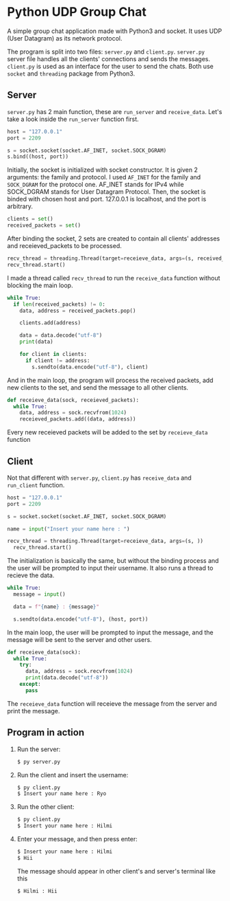 # Python UDP Group Chat

A simple group chat application made with Python3 and socket. It uses UDP (User Datagram) as its network protocol.

The program is split into two files: `server.py` and `client.py`. `server.py` server file handles all the clients' connections and sends the messages. `client.py` is used as an interface for the user to send the chats. Both use `socket` and `threading` package from Python3.

## Server

`server.py` has 2 main function, these are `run_server` and `receive_data`. Let's take a look inside the `run_server` function first.

```python
host = "127.0.0.1"
port = 2209

s = socket.socket(socket.AF_INET, socket.SOCK_DGRAM)
s.bind((host, port))
```

Initially, the socket is initialized with socket constructor. It is given 2 arguments: the family and protocol. I used `AF_INET` for the family and `SOCK_DGRAM` for the protocol one. AF_INET stands for IPv4 while SOCK_DGRAM stands for User Datagram Protocol. Then, the socket is binded with chosen host and port. 127.0.0.1 is localhost, and the port is arbitrary.

```python
clients = set()
received_packets = set()
```

After binding the socket, 2 sets are created to contain all clients' addresses and receieved_packets to be processed.

```python
recv_thread = threading.Thread(target=receieve_data, args=(s, received_packets))
recv_thread.start()
```

I made a thread called `recv_thread` to run the `receive_data` function without blocking the main loop.

```python
while True:
  if len(received_packets) != 0:
    data, address = received_packets.pop()

    clients.add(address)

    data = data.decode("utf-8")
    print(data)

    for client in clients:
      if client != address:
        s.sendto(data.encode("utf-8"), client)
```

And in the main loop, the program will process the received packets, add new clients to the set, and send the message to all other clients.

```python
def receieve_data(sock, receieved_packets):
  while True:
    data, address = sock.recvfrom(1024)
    receieved_packets.add((data, address))
```

Every new receieved packets will be added to the set by `receieve_data` function

## Client

Not that different with `server.py`, `client.py` has `receive_data` and `run_client` function.

```python
host = "127.0.0.1"
port = 2209

s = socket.socket(socket.AF_INET, socket.SOCK_DGRAM)

name = input("Insert your name here : ")

recv_thread = threading.Thread(target=receieve_data, args=(s, ))
  recv_thread.start()
```

The initialization is basically the same, but without the binding process and the user will be prompted to input their username. It also runs a thread to recieve the data.

```python
while True:
  message = input()

  data = f"{name} : {message}"

  s.sendto(data.encode("utf-8"), (host, port))
```

In the main loop, the user will be prompted to input the message, and the message will be sent to the server and other users.

```python
def receieve_data(sock):
  while True:
    try:
      data, address = sock.recvfrom(1024)
      print(data.decode("utf-8"))
    except:
      pass
```

The `receieve_data` function will receieve the message from the server and print the message.

## Program in action

1. Run the server:
   ```sh
   $ py server.py
   ```
2. Run the client and insert the username:
   ```sh
   $ py client.py
   $ Insert your name here : Ryo
   ```
3. Run the other client:
   ```sh
   $ py client.py
   $ Insert your name here : Hilmi
   ```
4. Enter your message, and then press enter:

   ```sh
   $ Insert your name here : Hilmi
   $ Hii
   ```

   The message should appear in other client's and server's terminal like this

   ```sh
   $ Hilmi : Hii
   ```
